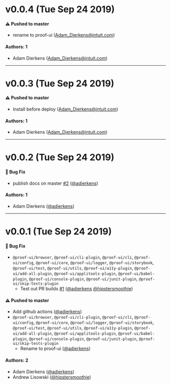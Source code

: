 # v0.0.4 (Tue Sep 24 2019)

#### ⚠️  Pushed to master

- rename to proof-ui  (Adam_Dierkens@intuit.com)

#### Authors: 1

- Adam Dierkens (Adam_Dierkens@intuit.com)

---

# v0.0.3 (Tue Sep 24 2019)

#### ⚠️  Pushed to master

- Install before deploy  (Adam_Dierkens@intuit.com)

#### Authors: 1

- Adam Dierkens (Adam_Dierkens@intuit.com)

---

# v0.0.2 (Tue Sep 24 2019)

#### 🐛  Bug Fix

- publish docs on master [#2](https://github.com/intuit/proof/pull/2) ([@adierkens](https://github.com/adierkens))

#### Authors: 1

- Adam Dierkens ([@adierkens](https://github.com/adierkens))

---

# v0.0.1 (Tue Sep 24 2019)

#### 🐛  Bug Fix

- `@proof-ui/browser`, `@proof-ui/cli-plugin`, `@proof-ui/cli`, `@proof-ui/config`, `@proof-ui/core`, `@proof-ui/logger`, `@proof-ui/storybook`, `@proof-ui/test`, `@proof-ui/utils`, `@proof-ui/a11y-plugin`, `@proof-ui/add-all-plugin`, `@proof-ui/applitools-plugin`, `@proof-ui/babel-plugin`, `@proof-ui/console-plugin`, `@proof-ui/junit-plugin`, `@proof-ui/skip-tests-plugin`
  - Test out PR builds [#1](https://github.com/intuit/proof/pull/1) ([@adierkens](https://github.com/adierkens) [@hipstersmoothie](https://github.com/hipstersmoothie))

#### ⚠️  Pushed to master

- Add github actions  ([@adierkens](https://github.com/adierkens))
- `@proof-ui/browser`, `@proof-ui/cli-plugin`, `@proof-ui/cli`, `@proof-ui/config`, `@proof-ui/core`, `@proof-ui/logger`, `@proof-ui/storybook`, `@proof-ui/test`, `@proof-ui/utils`, `@proof-ui/a11y-plugin`, `@proof-ui/add-all-plugin`, `@proof-ui/applitools-plugin`, `@proof-ui/babel-plugin`, `@proof-ui/console-plugin`, `@proof-ui/junit-plugin`, `@proof-ui/skip-tests-plugin`
  - Rename to proof-ui  ([@adierkens](https://github.com/adierkens))

#### Authors: 2

- Adam Dierkens ([@adierkens](https://github.com/adierkens))
- Andrew Lisowski ([@hipstersmoothie](https://github.com/hipstersmoothie))